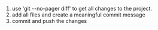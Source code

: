 1. use 'git --no-pager diff' to get all changes to the project.
2. add all files and create a meaningful commit message
3. commit and push the changes
